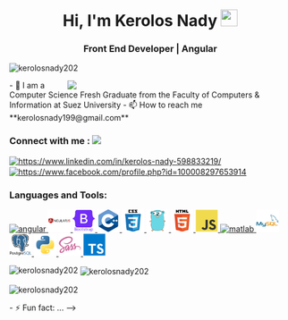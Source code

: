 <h1 align="center">Hi, I'm Kerolos Nady  <img src="https://github.com/oHTGo/oHTGo/blob/main/images/hi.gif" width="30px" height="30px"> </h1>
<h3 align="center">Front End Developer | Angular</h3>

<p align="left"> <img src="https://komarev.com/ghpvc/?username=kerolosnady202&label=Profile%20views&color=0e75b6&style=flat" alt="kerolosnady202" /> </p>
<img align='right' src="https://github.com/oHTGo/oHTGo/blob/main/images/coding.gif" width="400">
- 🏫 I am a Computer Science Fresh Graduate from the Faculty of Computers & Information at Suez University
- 📫 How to reach me **kerolosnady199@gmail.com**

<h3 align="left">Connect with me : <img src="https://github.com/oHTGo/oHTGo/blob/main/images/handshake.gif" height="35px"> </h3>
<p align="left">
<a href="https://linkedin.com/in/https://www.linkedin.com/in/kerolos-nady-598833219/" target="blank"><img align="center" src="https://raw.githubusercontent.com/rahuldkjain/github-profile-readme-generator/master/src/images/icons/Social/linked-in-alt.svg" alt="https://www.linkedin.com/in/kerolos-nady-598833219/" height="30" width="40" /></a>
<a href="https://fb.com/https://www.facebook.com/profile.php?id=100008297653914" target="blank"><img align="center" src="https://raw.githubusercontent.com/rahuldkjain/github-profile-readme-generator/master/src/images/icons/Social/facebook.svg" alt="https://www.facebook.com/profile.php?id=100008297653914" height="30" width="40" /></a>
</p>

<h3 align="left">Languages and Tools:</h3>
<p align="left"> <a href="https://angular.io" target="_blank" rel="noreferrer"> <img src="https://angular.io/assets/images/logos/angular/angular.svg" alt="angular" width="40" height="40"/> </a> <a href="https://angular.io" target="_blank" rel="noreferrer"> <img src="https://raw.githubusercontent.com/devicons/devicon/master/icons/angularjs/angularjs-original-wordmark.svg" alt="angularjs" width="40" height="40"/> </a> <a href="https://getbootstrap.com" target="_blank" rel="noreferrer"> <img src="https://raw.githubusercontent.com/devicons/devicon/master/icons/bootstrap/bootstrap-plain-wordmark.svg" alt="bootstrap" width="40" height="40"/> </a> <a href="https://www.w3schools.com/cpp/" target="_blank" rel="noreferrer"> <img src="https://raw.githubusercontent.com/devicons/devicon/master/icons/cplusplus/cplusplus-original.svg" alt="cplusplus" width="40" height="40"/> </a> <a href="https://www.w3schools.com/css/" target="_blank" rel="noreferrer"> <img src="https://raw.githubusercontent.com/devicons/devicon/master/icons/css3/css3-original-wordmark.svg" alt="css3" width="40" height="40"/> </a> <a href="https://golang.org" target="_blank" rel="noreferrer"> <img src="https://raw.githubusercontent.com/devicons/devicon/master/icons/go/go-original.svg" alt="go" width="40" height="40"/> </a> <a href="https://www.w3.org/html/" target="_blank" rel="noreferrer"> <img src="https://raw.githubusercontent.com/devicons/devicon/master/icons/html5/html5-original-wordmark.svg" alt="html5" width="40" height="40"/> </a> <a href="https://developer.mozilla.org/en-US/docs/Web/JavaScript" target="_blank" rel="noreferrer"> <img src="https://raw.githubusercontent.com/devicons/devicon/master/icons/javascript/javascript-original.svg" alt="javascript" width="40" height="40"/> </a> <a href="https://www.mathworks.com/" target="_blank" rel="noreferrer"> <img src="https://upload.wikimedia.org/wikipedia/commons/2/21/Matlab_Logo.png" alt="matlab" width="40" height="40"/> </a> <a href="https://www.mysql.com/" target="_blank" rel="noreferrer"> <img src="https://raw.githubusercontent.com/devicons/devicon/master/icons/mysql/mysql-original-wordmark.svg" alt="mysql" width="40" height="40"/> </a> <a href="https://www.postgresql.org" target="_blank" rel="noreferrer"> <img src="https://raw.githubusercontent.com/devicons/devicon/master/icons/postgresql/postgresql-original-wordmark.svg" alt="postgresql" width="40" height="40"/> </a> <a href="https://www.python.org" target="_blank" rel="noreferrer"> <img src="https://raw.githubusercontent.com/devicons/devicon/master/icons/python/python-original.svg" alt="python" width="40" height="40"/> </a> <a href="https://sass-lang.com" target="_blank" rel="noreferrer"> <img src="https://raw.githubusercontent.com/devicons/devicon/master/icons/sass/sass-original.svg" alt="sass" width="40" height="40"/> </a> <a href="https://www.typescriptlang.org/" target="_blank" rel="noreferrer"> <img src="https://raw.githubusercontent.com/devicons/devicon/master/icons/typescript/typescript-original.svg" alt="typescript" width="40" height="40"/> </a> </p>

<p><img align="left" src="https://github-readme-stats.vercel.app/api/top-langs?username=kerolosnady202&show_icons=true&locale=en&layout=compact" alt="kerolosnady202" /></p>

<p>&nbsp;<img align="center" src="https://github-readme-stats.vercel.app/api?username=kerolosnady202&show_icons=true&locale=en" alt="kerolosnady202" /></p>

<p><img align="center" src="https://github-readme-streak-stats.herokuapp.com/?user=kerolosnady202&" alt="kerolosnady202" /></p>
- ⚡ Fun fact: ...
-->
